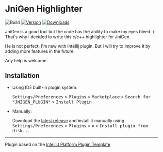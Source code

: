 # JniGen Highlighter

![Build](https://github.com/arissa34/JNIGEN_PLUGIN/workflows/Build/badge.svg)
[![Version](https://img.shields.io/jetbrains/plugin/v/18414-jnigen-highlighter.svg)](https://plugins.jetbrains.com/plugin/18414-jnigen-highlighter)
[![Downloads](https://img.shields.io/jetbrains/plugin/d/18414-jnigen-highlighter.svg)](https://plugins.jetbrains.com/plugin/18414-jnigen-highlighter)

<!-- Plugin description -->
JniGen is a good tool but the code has the ability to make my eyes bleed :)
That's why I decided to write this c/c++ highlighter for JniGen.

He is not perfect, I'm new with Intellij plugin. But I will try to improve it by adding more features in the future.

Any help is welcome.
<!-- Plugin description end -->

## Installation

- Using IDE built-in plugin system:

  <kbd>Settings/Preferences</kbd> > <kbd>Plugins</kbd> > <kbd>Marketplace</kbd> > <kbd>Search for "JNIGEN_PLUGIN"</kbd> >
  <kbd>Install Plugin</kbd>

- Manually:

  Download the [latest release](https://github.com/arissa34/JNIGEN_PLUGIN/releases/latest) and install it manually using
  <kbd>Settings/Preferences</kbd> > <kbd>Plugins</kbd> > <kbd>⚙️</kbd> > <kbd>Install plugin from disk...</kbd>


---
Plugin based on the [IntelliJ Platform Plugin Template][template].

[template]: https://github.com/JetBrains/intellij-platform-plugin-template